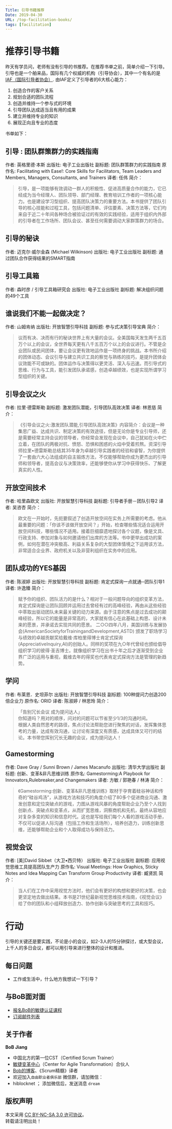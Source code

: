 ```yaml
---
Title: 引导书籍推荐
Date: 2019-04-30
URL: /top-facilitation-books/
tags: [facilitation]
---
```


# 推荐引导书籍
昨天有学员问，老师有没有引导的书推荐。在推荐书单之前，简单介绍一下引导。
引导也是一个舶来品，国际有几个权威的机构（引导协会），其中一个有名的是[IAF（国际引导者协会）](https://www.iaf-world.org/).
由IAF定义了引导者的6大核心能力：

1. 创造合作的客户关系
2. 规划合适的团队流程
3. 创造并维持一个参与式的环境
4. 引导团队达成适当且有用的成果
5. 建立并维持专业的知识
6. 展现正向且专业的态度

书单如下：

## 引导 : 团队群策群力的实践指南
作者: 英格里德·本斯 
出版社: 电子工业出版社
副标题: 团队群策群力的实践指南
原作名: Facilitating with Ease!: Core Skills for Facilitators, Team Leaders and Members, Managers, Consultants, and Trainers
译者: 任伟 
简介：
> 引导，是一项能够有效调动一群人的积极性、促进高质量合作的能力，它已经成为当今经理人、团队领导、部门经理、教育培训工作者的一项核心能力。也是建设学习型组织、提高团队决策力的重要方法。本书提供了团队引导的核心技能和过程工具，包括问题清单、评估要素、决策方法等，它们均来自于近二十年间各种场合被验证过的有效的实践经验，适用于组织内外部的引导者在工作场所、团队会议、甚至任何需要调动大家群策群力的场合。

## 引导的秘诀
作者: 迈克尔·威尔金森 (Michael Wilkinson) 
出版社: 电子工业出版社
副标题: 通过团队合作获得结果的SMART指南

## 引导工具箱
作者: 森时彦 / 引导工具箱研究会 
出版社: 电子工业出版社
副标题: 解决组织问题的49个工具

## 谁说我们不能一起做决定？
作者: 山姆肯纳 
出版社: 开放智慧引导科技
副标题: 参与式决策引导宝典
简介：
> 议而有决、决而有行的秘诀世界上有大量的会议。全美国每天发生两千五百万个以上的会议，全世界每天更有八千五百万个以上的会议进行。不管是企业团队或民间团体，要让会议更有效地运作是一项终身的挑战。本书所介绍的团体动态、会议引导与建立共识工具的察觉与熟练的技巧，是提升团体会议效能不可或缺的。团体运作与决策得以更灵活、深入与迅速。而引导式的思维、行为与工具，能引发团队承诺感，创造卓越绩效，也是实现所谓学习型组织的关键。

## 引导会议之火
作者: 拉里·德雷斯勒 
副标题: 激发团队潜能，引导团队高效决策
译者: 林恩慈 
简介：
> 《引导会议之火:激发团队潜能,引导团队高效决策》内容简介：会议是一种集思广益、达成共识、制定决策的有效途径，但是无论你是专业引导师，还是需要经常主持会议的领导者，你经常会发现在会议中，自己犹如在火中伫立着，在团队的两极对抗、愤怒、恐惧和困惑的火焰中受着煎熬。资深引导师拉里•德雷斯勒总结其35年身为卓越引导实践者的经验和睿智，为你提供了一套由六大心法组成的自主锻炼方法，不仅能够帮助你成为更杰出的引导师和领导者，提高会议与决策效率，还能够使你从学习中获得快乐、了解更真实的人性。

## 开放空间技术
作者: 哈里森欧文 
出版社: 开放智慧引导科技
副标题: 引导者手册－团队引导2
译者: 吴咨杏 
简介：
> 欧文在一开始时，先扼要叙述了创造开放空间在实务上所需要的考虑。他从最重要的问题：「你该不该做开放空间？」开始，检查哪些情况适合运用开放空间科技，哪些情况不适用。接着巨细靡遗地探讨各个议题，像是文具、行政支持、参加对象与如何邀请他们出席的方法等。书中更举出成功的案例，如何在潜在冲突极高、利益关系复杂的大型团体情境之下运用该方法，非常适合企业界、政府机关以及非营利组织在实务中的应用。

## 团队成功的YES基因
作者: 陈淑婷 
出版社: 开放智慧引导科技
副标题: 肯定式探询一点就通─团队引导1
译者: 许逸臻 
简介：
> 赋予你的组织、团队活力的是什么？相对于一般问题导向的组织变革方法，肯定式探询是让团队回顾并运用过去曾经有过的高峰经验，再由从这些经验中萃取出驱动团队未来最关键的动力来源。由于注意的焦点是过去成功的颠峰经验，所以它的能量是非常高的，大家就有信心在此基础上构思、设计未来的愿景，并承诺去实现共同的愿景。 二○○四年八月，美国训练与发展协会(AmericanSocietyforTrainingandDevelopment,ASTD) 颁发了职场学习与绩效的卓越贡献奖给戴维‧库柏里得博士肯定式探询(AppreciativeInquiry,AI)的创始人。同样的奖项在九○年代曾经也颁给倡导组织学习的彼得‧圣吉博士。就像组织学习在出书十年之后才逐渐受到企业界广泛的运用与重视，戴维去年的得奖也代表肯定式探询方法是管理的新趋势。

## 学问
作者: 布莱恩．史坦菲尔 
出版社: 开放智慧引导科技
副标题: 100种提问力创造200倍企业力
原作名: ORID
译者: 陈淑婷 / 林思玲 
简介：
> 「告别冗长会议 成为提问达人」  
你知道吗？用对的顺序，问对的问题可以节省至少1/3的沟通时间。  
根据人类自然思考的路径，焦点讨论法帮助您进行聚焦的对话，发挥集体思考的力量，达成有效沟通，让讨论有深度又有质感，达成具体又可行的结论。本书带您挥别冗长无趣的会议，成为提问达人！

## Gamestorming
作者: Dave Gray / Sunni Brown / James Macanufo 
出版社: 清华大学出版社
副标题: 创新、变革&非凡思维训练
原作名: Gamestorming:A Playbook for Innovators,Rulebreaker,and Changemakers
译者: 方敏 / 郭艳春 / 林涛 
简介：
> 《Gamestorming:创新、变革&非凡思维训练》取材于孕育着硅谷神话和传奇的“硅谷鸡汤”，从游戏方法和技巧的角度介绍了80多个促进商业沟通、激发创意和定位突破点的游戏，力图从游戏风暴的角度帮助企业乃至个人找到创新点、突破点和变革点，从而扩宽思维，洞察商机和先机，最终从容地应对复杂多变的知识和信息时代。这也是写给我们每个人看的游戏活动手册，不仅可以促进人际沟通（包括工作和生活场所），培养创造力，训练创新思维，还能够帮助企业和个人取得成功与保持活力。

## 视觉会议
作者: [美]David Sibbet（大卫•西贝特） 
出版社: 电子工业出版社
副标题: 应用视觉思维工具提高团队生产力
原作名: Visual Meetings: How Graphics, Sticky Notes and Idea Mapping Can Transform Group Productivity
译者: 臧贤凯 
简介：
> 当人们在工作中采用视觉方法时，他们会有更好的构想和更好的决策，也会更坚定地去做出结果。本书是21世纪最新视觉思维技术指南，《视觉会议》给了你的团队和小组释放创造力、协作创新与突破思考的工具和技巧。

# 行动
引导的关键还是要实践，不论是小的会议，如2-3人的15分钟探讨，或大型会议，上千人的多日会议，都可以用引导来进行整体的设计和推进。

## 每日问题
- 工作或生活中，什么地方我想试一下引导？

## 与BoB面对面
- [报名BoB的敏捷认证课程](http://yihuode.io/brands/33)
- [订阅邮件列表](https://tinyletter.com/bobjiang)

## 关于作者
**BoB Jiang**

- 中国北方的第一位CST（Certified Scrum Trainer）  
- [敏捷变革中心](https://www.c4at.cn/)（Center for Agile Transformation）合伙人  
- [Bob的博客](http://www.bobjiang.com)、《Scrum精髓》译者
- 欢迎加入`自由职业者俱乐部` 微信群，请加微信：
- hiblocknet  ； 添加微信后，发送消息 `dream`

## 版权声明

本文采用 [CC BY-NC-SA 3.0 许可协议](https://creativecommons.org/licenses/by-nc-sa/3.0/deed.zh)。  
转载请注明出处！
